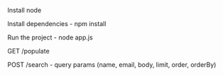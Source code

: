
Install node

Install dependencies - npm install

Run the project - node app.js

GET /populate

POST /search - query params 
(name, email, body, limit, order, orderBy)